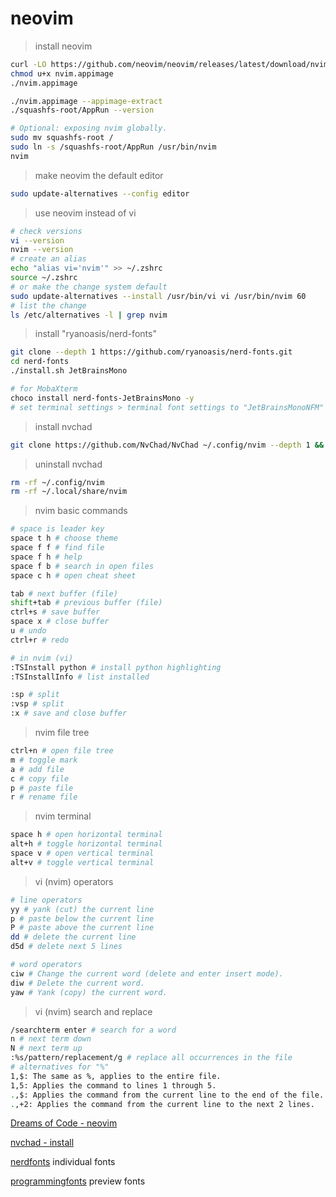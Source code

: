 # neovim

> install neovim

```bash
curl -LO https://github.com/neovim/neovim/releases/latest/download/nvim.appimage
chmod u+x nvim.appimage
./nvim.appimage

./nvim.appimage --appimage-extract
./squashfs-root/AppRun --version

# Optional: exposing nvim globally.
sudo mv squashfs-root /
sudo ln -s /squashfs-root/AppRun /usr/bin/nvim
nvim
```

> make neovim the default editor

```bash
sudo update-alternatives --config editor
```

> use neovim instead of vi

```bash
# check versions
vi --version
nvim --version
# create an alias
echo "alias vi='nvim'" >> ~/.zshrc
source ~/.zshrc
# or make the change system default
sudo update-alternatives --install /usr/bin/vi vi /usr/bin/nvim 60
# list the change
ls /etc/alternatives -l | grep nvim
```

> install "ryanoasis/nerd-fonts"

```bash
git clone --depth 1 https://github.com/ryanoasis/nerd-fonts.git
cd nerd-fonts
./install.sh JetBrainsMono

# for MobaXterm
choco install nerd-fonts-JetBrainsMono -y
# set terminal settings > terminal font settings to "JetBrainsMonoNFM"
```

> install nvchad

```bash
git clone https://github.com/NvChad/NvChad ~/.config/nvim --depth 1 && nvim
```

> uninstall nvchad

```bash
rm -rf ~/.config/nvim
rm -rf ~/.local/share/nvim
```

> nvim basic commands

```bash
# space is leader key
space t h # choose theme
space f f # find file
space f h # help
space f b # search in open files
space c h # open cheat sheet

tab # next buffer (file)
shift+tab # previous buffer (file)
ctrl+s # save buffer
space x # close buffer
u # undo
ctrl+r # redo

# in nvim (vi)
:TSInstall python # install python highlighting
:TSInstallInfo # list installed

:sp # split
:vsp # split
:x # save and close buffer
```

> nvim file tree

```bash
ctrl+n # open file tree
m # toggle mark
a # add file
c # copy file
p # paste file
r # rename file
```

> nvim terminal

```bash
space h # open horizontal terminal
alt+h # toggle horizontal terminal
space v # open vertical terminal
alt+v # toggle vertical terminal
```

> vi (nvim) operators

```bash
# line operators
yy # yank (cut) the current line
p # paste below the current line
P # paste above the current line
dd # delete the current line
d5d # delete next 5 lines

# word operators
ciw # Change the current word (delete and enter insert mode).
diw # Delete the current word.
yaw # Yank (copy) the current word.
```

> vi (nvim) search and replace

```bash
/searchterm enter # search for a word
n # next term down
N # next term up
:%s/pattern/replacement/g # replace all occurrences in the file
# alternatives for "%"
1,$: The same as %, applies to the entire file.
1,5: Applies the command to lines 1 through 5.
.,$: Applies the command from the current line to the end of the file.
.,+2: Applies the command from the current line to the next 2 lines.
```

[Dreams of Code - neovim](https://www.youtube.com/watch?v=Mtgo-nP_r8Y)

[nvchad - install](https://nvchad.com/docs/quickstart/install)

[nerdfonts](https://www.nerdfonts.com/font-downloads) individual fonts

[programmingfonts](https://www.programmingfonts.org/) preview fonts
